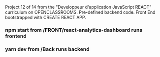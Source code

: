 Project 12 of 14 from the "Developpeur d'application JavaScript REACT" curriculum on OPENCLASSROOMS.
Pre-defined backend code. Front End bootstrapped with CREATE REACT APP.

### npm start from /FRONT/react-analytics-dashboard runs frontend

### yarn dev from /Back runs backend
